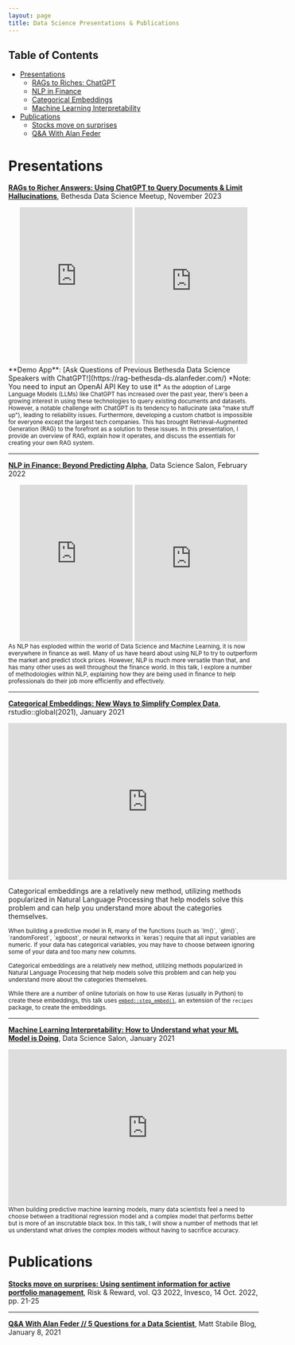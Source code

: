 ```yaml
---
layout: page
title: Data Science Presentations & Publications
---
```


## Table of Contents

- [Presentations](#presentations)
  - [RAGs to Riches: ChatGPT](#ragbethesda)
  - [NLP in Finance](#dssalon1)
  - [Categorical Embeddings](#rstudio)
  - [Machine Learning Interpretability](#dssalon2)
- [Publications](#publications)
  - [Stocks move on surprises](#riskreward)
  - [Q&A With Alan Feder](#blog1)


# Presentations

<!-- <div class="container">
	<div class="column" id="left"> -->
<a id="ragbethesda"></a>
<p><b><a href="https://www.youtube.com/watch?v=0i_7Cn31VrU">RAGs to Richer Answers: Using ChatGPT to Query Documents & Limit Hallucinations</a></b>, Bethesda Data Science Meetup, November 2023</p>

<div style="text-align:center;">
<iframe src="https://www.youtube-nocookie.com/embed/0i_7Cn31VrU" title="YouTube video player" frameborder="0" style="width: 45%; height: 315px; display: inline-block;" allow="accelerometer; autoplay; clipboard-write; encrypted-media; gyroscope; picture-in-picture; web-share" allowfullscreen ></iframe>

<iframe src="https://docs.google.com/presentation/d/e/2PACX-1vTwQ6qAwszS9-6W9ZyC7YqCoDPHTRsdUsGQyxn9CZuy9clIXVJra7oT6JiDZeUFZohdyMIr25pCU_Ft/embed?start=false&loop=false&delayms=3000" frameborder="0" style="width: 45%; height: 315px; display: inline-block;" allowfullscreen="true" mozallowfullscreen="true" webkitallowfullscreen="true"></iframe>
</div>
**Demo App**: [Ask Questions of Previous Bethesda Data Science Speakers with ChatGPT!](https://rag-bethesda-ds.alanfeder.com/) *Note: You need to input an OpenAI API Key to use it*
<small>As the adoption of Large Language Models (LLMs) like ChatGPT has increased over the past year, there's been a growing interest in using these technologies to query existing documents and datasets. However, a notable challenge with ChatGPT is its tendency to hallucinate (aka "make stuff up"), leading to reliability issues. Furthermore, developing a custom chatbot is impossible for everyone except the largest tech companies. This has brought Retrieval-Augmented Generation (RAG) to the forefront as a solution to these issues. In this presentation, I provide an overview of RAG, explain how it operates, and discuss the essentials for creating your own RAG system.</small>   

***

<!-- <div class="container">
	<div class="column" id="left"> -->
<a id="dssalon1"></a>
<p><b><a href="https://www.youtube.com/watch?v=LoivGTvydBo">NLP in Finance: Beyond Predicting Alpha</a></b>, Data Science Salon, February 2022</p>
<div style="text-align:center;">
<iframe src="https://www.youtube-nocookie.com/embed/LoivGTvydBo" title="YouTube video player" frameborder="0" style="width: 45%; height: 315px; display: inline-block;" allow="accelerometer; autoplay; clipboard-write; encrypted-media; gyroscope; picture-in-picture; web-share" allowfullscreen ></iframe>
<iframe src="https://docs.google.com/presentation/d/e/2PACX-1vQOL0_rqLuH0jR_4MlE68KeglAxn0ka0gkzFIEUHs88PF9R85D10bLPOBjwyzDLIGDL6PCsjplwh0a3/embed?start=false&loop=false&delayms=3000" frameborder="0" style="width: 45%; height: 315px; display: inline-block;" allowfullscreen="true" mozallowfullscreen="true" webkitallowfullscreen="true"></iframe>
</div>
<small>As NLP has exploded within the world of Data Science and Machine Learning, it is now everywhere in finance as well. Many of us have heard about using NLP to try to outperform the market and predict stock prices. However, NLP is much more versatile than that, and has many other uses as well throughout the finance world. In this talk, I explore a number of methodologies within NLP, explaining how they are being used in finance to help professionals do their job more efficiently and effectively.</small>   

***
<!-- </div>
<div class="column" id="right">-->
<a id="rstudio"></a>
<p><b><a href="https://posit.co/resources/videos/categorical-embeddings-new-ways-to-simplify-complex-data/">Categorical Embeddings: New Ways to Simplify Complex Data</a></b>, rstudio::global(2021), January 2021</p>
<iframe src="https://fast.wistia.net/embed/iframe/6kt8p3tpuq" width="560" height="315" style="display: block; margin-left: auto; margin-right: auto" frameborder="0" allowfullscreen></iframe>
<p>Categorical embeddings are a relatively new method, utilizing methods popularized in Natural Language Processing that help models solve this problem and can help you understand more about the categories themselves.</p>
<small>When building a predictive model in R, many of the functions (such as `lm()`, `glm()`, `randomForest`, `xgboost`, or neural networks in `keras`) require that all input variables are numeric. If your data has categorical variables, you may have to choose between ignoring some of your data and too many new columns.</small>

<small>Categorical embeddings are a relatively new method, utilizing methods popularized in Natural Language Processing that help models solve this problem and can help you understand more about the categories themselves.</small>

<small>While there are a number of online tutorials on how to use Keras (usually in Python) to create these embeddings, this talk uses <a href="https://embed.tidymodels.org/reference/step_embed.html">`embed::step_embed()`</a>, an extension of the `recipes` package, to create the embeddings.</small>

***
<a id="dssalon2"></a>
<p><b><a href="https://www.youtube.com/watch?v=CfCHI8d8oYg">Machine Learning Interpretability: How to Understand what your ML Model is Doing</a></b>, Data Science Salon, January 2021</p>
<iframe width="560" height="315" src="https://www.youtube-nocookie.com/embed/CfCHI8d8oYg" title="YouTube video player" frameborder="0" style="display: block; margin-left: auto; margin-right: auto" allow="accelerometer; autoplay; clipboard-write; encrypted-media; gyroscope; picture-in-picture; web-share" allowfullscreen></iframe>
<small>When building predictive machine learning models, many data scientists feel a need to choose between a traditional regression model and a complex model that performs better but is more of an inscrutable black box.  In this talk, I will show a number of methods that let us understand what drives the complex models without having to sacrifice accuracy.</small>

<!--</div>
</div> -->
# Publications
<a id="riskreward"></a>
<p><b><a href="https://www.invesco.com/content/dam/invesco/emea/en/pdf/Risk_and_Reward_Q3_2022.pdf#page=21">
Stocks move on surprises: Using sentiment information for active portfolio management</a></b>, Risk & Reward, vol. Q3 2022, Invesco, 14 Oct. 2022, pp. 21-25</p>

***
<a id="blog1"></a>
<p><b><a href="https://www.mattstabile.com/blog/qampa-with-alan-feder-5-questions-for-a-data-scientist">
Q&A With Alan Feder // 5 Questions for a Data Scientist</a></b>, Matt Stabile Blog, January 8, 2021</p>
